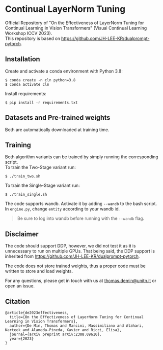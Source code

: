 # Continual LayerNorm Tuning
Official Repository of "On the Effectiveness of LayerNorm Tuning for Continual Learning in Vision Transformers" (Visual Continual Learning Workshop ICCV 2023). \
This repository is based on https://github.com/JH-LEE-KR/dualprompt-pytorch.

## Installation
Create and activate a conda environment with Python 3.8:
```
$ conda create -n cln python=3.8
$ conda activate cln
```
Install requirements:
```
$ pip install -r requirements.txt
```

## Datasets and Pre-trained weights
Both are automatically downloaded at training time.

## Training
Both algorithm variants can be trained by simply running the corresponding script. \
To train the Two-Stage variant run:
```
$ ./train_two.sh
```
To train the Single-Stage variant run:
```
$ ./train_single.sh
```
The code supports wandb. Activate it by adding `--wandb` to the bash script. In `engine.py`, change `entity` according to your wandb id.
> Be sure to log into wandb before running with the `--wandb` flag.

## Disclaimer
The code should support DDP, however, we did not test it as it is unnecessary to run on multiple GPUs.
That being said, the DDP support is inherited from https://github.com/JH-LEE-KR/dualprompt-pytorch.

The code does not store trained weights, thus a proper code must be written to store and load weights.

For any questions, please get in touch with us at thomas.demin@unitn.it or open an issue.

## Citation
```
@article{de2023effectiveness,
  title={On the Effectiveness of LayerNorm Tuning for Continual Learning in Vision Transformers},
  author={De Min, Thomas and Mancini, Massimiliano and Alahari, Karteek and Alameda-Pineda, Xavier and Ricci, Elisa},
  journal={arXiv preprint arXiv:2308.09610},
  year={2023}
}
```
